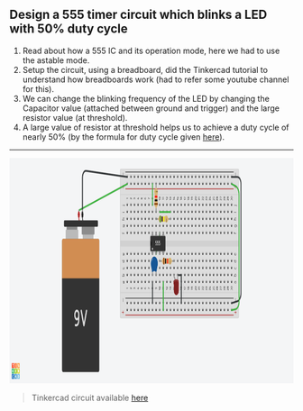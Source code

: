 ## Design a 555 timer circuit which blinks a LED with 50% duty cycle

1. Read about how a 555 IC and its operation mode, here we had to use the astable mode.
2. Setup the circuit, using a breadboard, did the Tinkercad tutorial to understand how breadboards work (had to refer some youtube channel for this).
3. We can change the blinking frequency of the LED by changing the Capacitor value (attached between ground and trigger) and the large resistor value (at threshold).
4. A large value of resistor at threshold helps us to achieve a duty cycle of nearly 50% (by the formula for duty cycle given [here](https://www.electronics-tutorials.ws/waveforms/555_oscillator.html)).
---

<img src ="./LED Blinking.png" width=100% height="400px">


> Tinkercad circuit available [here](https://www.tinkercad.com/things/8QtwPoYQOhF-magnificent-maimu/editel?sharecode=dE-m6hLCyDkJ_K4g0buRhF4xY0QXZ7wk-5AoD2XQm_E)